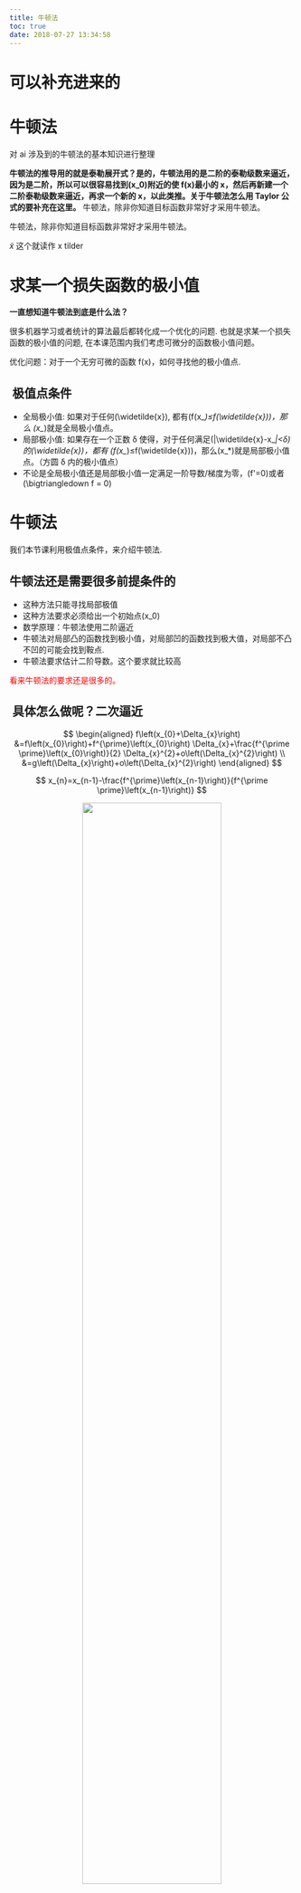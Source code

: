 ```yaml
---
title: 牛顿法
toc: true
date: 2018-07-27 13:34:58
---
```

# 可以补充进来的

# 牛顿法

对 ai 涉及到的牛顿法的基本知识进行整理

**牛顿法的推导用的就是泰勒展开式？是的，牛顿法用的是二阶的泰勒级数来逼近，因为是二阶，所以可以很容易找到\(x_0\)附近的使 f(x)最小的 x，然后再新建一个二阶泰勒级数来逼近，再求一个新的 x，以此类推。关于牛顿法怎么用 Taylor 公式的要补充在这里。** 牛顿法，除非你知道目标函数非常好才采用牛顿法。

牛顿法，除非你知道目标函数非常好才采用牛顿法。



$\widetilde{x}$ 这个就读作 x tilder




# 求某一个损失函数的极小值


**一直想知道牛顿法到底是什么法？**

很多机器学习或者统计的算法最后都转化成一个优化的问题. 也就是求某一个损失函数的极小值的问题, 在本课范围内我们考虑可微分的函数极小值问题。

优化问题：对于一个无穷可微的函数 f(x)，如何寻找他的极小值点.


##  极值点条件

* 全局极小值: 如果对于任何\(\widetilde{x}\), 都有\(f(x_*)≤f(\widetilde{x})\)，那么 \(x_*\)就是全局极小值点。
* 局部极小值: 如果存在一个正数 δ 使得，对于任何满足\(|\widetilde{x}-x_*|<δ\)的\(\widetilde{x}\)，都有 \(f(x_*)≤f(\widetilde{x})\)，那么\(x_*\)就是局部极小值点。（方圆 δ 内的极小值点）
* 不论是全局极小值还是局部极小值一定满足一阶导数/梯度为零，\(f'=0\)或者\(\bigtriangledown f = 0\)



# 牛顿法


我们本节课利用极值点条件，来介绍牛顿法.


## 牛顿法还是需要很多前提条件的


- 这种方法只能寻找局部极值
- 这种方法要求必须给出一个初始点\(x_0\)
- 数学原理：牛顿法使用二阶逼近
- 牛顿法对局部凸的函数找到极小值，对局部凹的函数找到极大值，对局部不凸不凹的可能会找到鞍点.
- 牛顿法要求估计二阶导数。这个要求就比较高


<span style="color:red;">看来牛顿法的要求还是很多的。</span>


##  具体怎么做呢？二次逼近


$$
\begin{aligned} f\left(x_{0}+\Delta_{x}\right) &=f\left(x_{0}\right)+f^{\prime}\left(x_{0}\right) \Delta_{x}+\frac{f^{\prime \prime}\left(x_{0}\right)}{2} \Delta_{x}^{2}+o\left(\Delta_{x}^{2}\right) \\ &=g\left(\Delta_{x}\right)+o\left(\Delta_{x}^{2}\right) \end{aligned}
$$

$$
x_{n}=x_{n-1}-\frac{f^{\prime}\left(x_{n-1}\right)}{f^{\prime \prime}\left(x_{n-1}\right)}
$$
<p align="center">
    <img width="70%" height="70%" src="http://images.iterate.site/blog/image/180727/JcBKhmF5Ch.png?imageslim">
</p>

<span style="color:red;">还是没怎么明白牛顿法，而且这个必须要初始点选择的比较好吧？如果用的化怎么选择一个好的初始点？牛顿法就是使用二阶泰勒级数不断逼近极值点吗？</span>

初始点选的好，就会收敛，选的不好就不会收敛






参考资料：

* 数学分析教程，常庚哲，史济怀
* 简明微积分，龚升
* 微积分讲义，陈省身


作业

数学分析教程，常庚哲，史济怀 (

* p142:2,3,7,8;
* p143:3,4,6;
* p148:2,3,6;
* p176:8,11;
* p210:4,5;
* p211:6)



# 相关：

- 七月在线 深度学习
